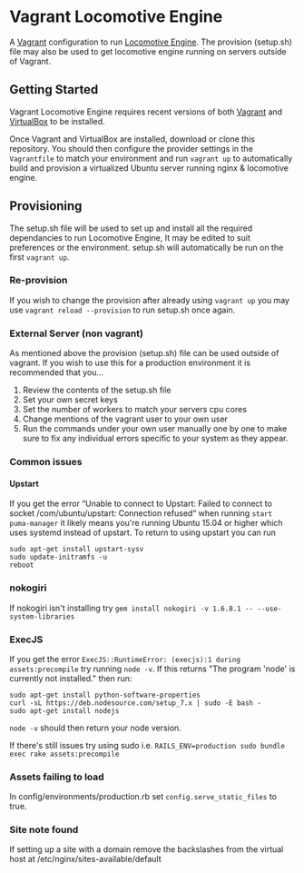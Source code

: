 # Vagrant Locomotive Engine
A [Vagrant](https://www.vagrantup.com/) configuration to run [Locomotive Engine](https://github.com/locomotivecms/engine). The provision (setup.sh) file may also be used to get locomotive engine running on servers outside of Vagrant.

## Getting Started

Vagrant Locomotive Engine requires recent versions of both [Vagrant](https://www.vagrantup.com/) and [VirtualBox](https://www.virtualbox.org/) to be installed.

Once Vagrant and VirtualBox are installed, download or clone this repository. You should then configure the provider settings in the `Vagrantfile` to match your environment and run `vagrant up` to automatically build and provision a virtualized Ubuntu server running nginx & locomotive engine.

## Provisioning

The setup.sh file will be used to set up and install all the required dependancies to run Locomotive Engine, It may be edited to suit preferences or the environment. setup.sh will automatically be run on the first `vagrant up`.

### Re-provision

If you wish to change the provision after already using `vagrant up` you may use `vagrant reload --provision` to run setup.sh once again.

### External Server (non vagrant)

As mentioned above the provision (setup.sh) file can be used outside of vagrant. If you wish to use this for a production environment it is recommended that you...

1. Review the contents of the setup.sh file
2. Set your own secret keys
3. Set the number of workers to match your servers cpu cores
4. Change mentions of the vagrant user to your own user
5. Run the commands under your own user manually one by one to make sure to fix any individual errors specific to your system as they appear.

### Common issues

#### Upstart
If you get the error “Unable to connect to Upstart: Failed to connect to socket /com/ubuntu/upstart: Connection refused“ when running `start puma-manager` it likely means you're running Ubuntu 15.04 or higher which uses systemd instead of upstart. To return to using upstart you can run
```
sudo apt-get install upstart-sysv
sudo update-initramfs -u
reboot
```

### nokogiri
If nokogiri isn't installing try `gem install nokogiri -v 1.6.8.1 -- --use-system-libraries`

### ExecJS
If you get the error `ExecJS::RuntimeError: (execjs):1 during assets:precompile` try running `node -v`. If this returns "The program 'node' is currently not installed." then run:
```
sudo apt-get install python-software-properties
curl -sL https://deb.nodesource.com/setup_7.x | sudo -E bash -
sudo apt-get install nodejs
```
`node -v` should then return your node version.

If there's still issues try using sudo i.e. `RAILS_ENV=production sudo bundle exec rake assets:precompile`

### Assets failing to load
In config/environments/production.rb set `config.serve_static_files` to true.

### Site note found
If setting up a site with a domain remove the backslashes from the virtual host at /etc/nginx/sites-available/default
